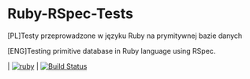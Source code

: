 ﻿# Ruby-RSpec-Tests
[PL]Testy przeprowadzone w języku Ruby na prymitywnej bazie danych

[ENG]Testing primitive database in Ruby language using RSpec.

| [![ruby](https://upload.wikimedia.org/wikipedia/commons/thumb/7/73/Ruby_logo.svg/36px-Ruby_logo.svg.png)](https://pl.wikipedia.org/wiki/Ruby_(język_programowania)) | [![Build Status](https://travis-ci.com/TestowanieRubyUG20182019/projektsemestralny-lecimnaszczecin.svg?token=nj4eqtpxihKYk8DvVrqu&branch=master)](https://travis-ci.com/TestowanieRubyUG20182019/projektsemestralny-lecimnaszczecin)


